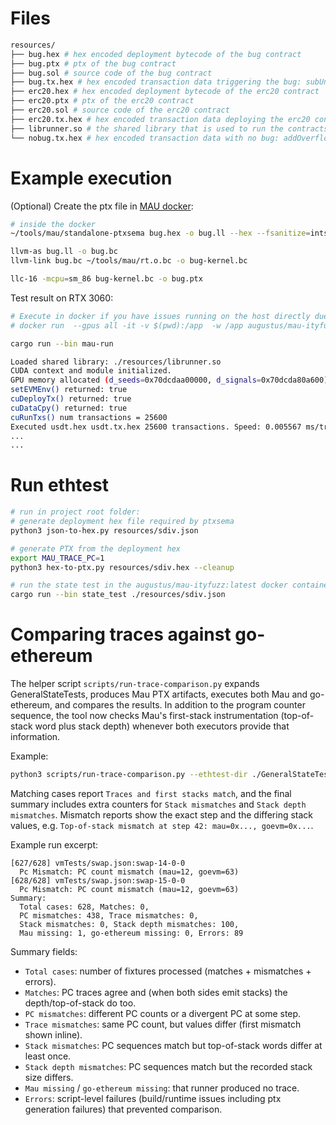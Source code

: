 # Files

``` bash
resources/
├── bug.hex # hex encoded deployment bytecode of the bug contract
├── bug.ptx # ptx of the bug contract
├── bug.sol # source code of the bug contract
├── bug.tx.hex # hex encoded transaction data triggering the bug: subUnderflow(0, 1)
├── erc20.hex # hex encoded deployment bytecode of the erc20 contract
├── erc20.ptx # ptx of the erc20 contract
├── erc20.sol # source code of the erc20 contract
├── erc20.tx.hex # hex encoded transaction data deploying the erc20 contract
├── librunner.so # the shared library that is used to run the contracts
└── nobug.tx.hex # hex encoded transaction data with no bug: addOverflow(1, 2)
```


# Example execution

(Optional) Create the ptx file in [MAU docker](https://github.com/mao-artifact/mao-artifact):


``` bash
# inside the docker
~/tools/mau/standalone-ptxsema bug.hex -o bug.ll --hex --fsanitize=intsan --dump

llvm-as bug.ll -o bug.bc
llvm-link bug.bc ~/tools/mau/rt.o.bc -o bug-kernel.bc

llc-16 -mcpu=sm_86 bug-kernel.bc -o bug.ptx
```



Test result on RTX 3060:

``` bash
# Execute in docker if you have issues running on the host directly due to the nvidia driver version or the glibc version
# docker run  --gpus all -it -v $(pwd):/app  -w /app augustus/mau-ityfuzz:latest /bin/bash

cargo run --bin mau-run

Loaded shared library: ./resources/librunner.so
CUDA context and module initialized.
GPU memory allocated (d_seeds=0x70dcdaa00000, d_signals=0x70dcda80a600).
setEVMEnv() returned: true
cuDeployTx() returned: true
cuDataCpy() returned: true
cuRunTxs() num transactions = 25600
Executed usdt.hex usdt.tx.hex 25600 transactions. Speed: 0.005567 ms/transaction.
...
...
```


# Run ethtest


```bash
# run in project root folder:
# generate deployment hex file required by ptxsema
python3 json-to-hex.py resources/sdiv.json

# generate PTX from the deployment hex
export MAU_TRACE_PC=1
python3 hex-to-ptx.py resources/sdiv.hex --cleanup

# run the state test in the augustus/mau-ityfuzz:latest docker container
cargo run --bin state_test ./resources/sdiv.json
```

# Comparing traces against go-ethereum

The helper script `scripts/run-trace-comparison.py` expands GeneralStateTests,
produces Mau PTX artifacts, executes both Mau and go-ethereum, and compares the
results. In addition to the program counter sequence, the tool now checks Mau's
first-stack instrumentation (top-of-stack word plus stack depth) whenever both
executors provide that information.

Example:

```bash
python3 scripts/run-trace-comparison.py --ethtest-dir ./GeneralStateTests/VMTests/  --geth-bin goevm --mau-bin target/release/state_test --keep-artifacts --work-dir /tmp/trace-mau --verbose --mau-timeout 10 --goevm-timeout 10
```

Matching cases report `Traces and first stacks match`, and the final summary
includes extra counters for `Stack mismatches` and `Stack depth mismatches`.
Mismatch reports show the exact step and the differing stack values, e.g.
`Top-of-stack mismatch at step 42: mau=0x..., goevm=0x...`.

Example run excerpt:

```
[627/628] vmTests/swap.json:swap-14-0-0
  Pc Mismatch: PC count mismatch (mau=12, goevm=63)
[628/628] vmTests/swap.json:swap-15-0-0
  Pc Mismatch: PC count mismatch (mau=12, goevm=63)
Summary:
  Total cases: 628, Matches: 0,
  PC mismatches: 438, Trace mismatches: 0,
  Stack mismatches: 0, Stack depth mismatches: 100,
  Mau missing: 1, go-ethereum missing: 0, Errors: 89
```

Summary fields:

- `Total cases`: number of fixtures processed (matches + mismatches + errors).
- `Matches`: PC traces agree and (when both sides emit stacks) the depth/top-of-stack do too.
- `PC mismatches`: different PC counts or a divergent PC at some step.
- `Trace mismatches`: same PC count, but values differ (first mismatch shown inline).
- `Stack mismatches`: PC sequences match but top-of-stack words differ at least once.
- `Stack depth mismatches`: PC sequences match but the recorded stack size differs.
- `Mau missing` / `go-ethereum missing`: that runner produced no trace.
- `Errors`: script-level failures (build/runtime issues including ptx generation failures) that prevented comparison.
